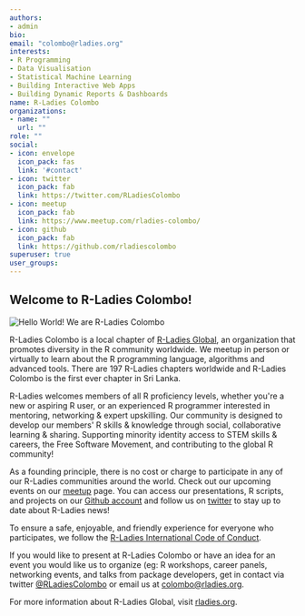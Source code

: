 ```yaml
---
authors:
- admin
bio: 
email: "colombo@rladies.org"
interests:
- R Programming
- Data Visualisation
- Statistical Machine Learning
- Building Interactive Web Apps
- Building Dynamic Reports & Dashboards
name: R-Ladies Colombo
organizations:
- name: ""
  url: ""
role: ""
social:
- icon: envelope
  icon_pack: fas
  link: '#contact'
- icon: twitter
  icon_pack: fab
  link: https://twitter.com/RLadiesColombo
- icon: meetup
  icon_pack: fab
  link: https://www.meetup.com/rladies-colombo/
- icon: github
  icon_pack: fab
  link: https://github.com/rladiescolombo
superuser: true
user_groups:
---
```

## Welcome to R-Ladies Colombo!

![Hello World! We are R-Ladies Colombo](helloworld.gif)

R-Ladies Colombo is a local chapter of [R-Ladies Global]( https://www.rladies.org), an organization that promotes diversity in the R community worldwide. We meetup in person or virtually to learn about the R programming language, algorithms and advanced tools.  There are 197 R-Ladies chapters worldwide and R-Ladies Colombo is the first ever chapter in Sri Lanka.

R-Ladies welcomes members of all R proficiency levels, whether you're a new or aspiring R user, or an experienced R programmer interested in mentoring, networking & expert upskilling. Our community is designed to develop our members' R skills & knowledge through social, collaborative learning & sharing. Supporting minority identity access to STEM skills & careers, the Free Software Movement, and contributing to the global R community!

As a founding principle, there is no cost or charge to participate in any of our R-Ladies communities around the world. Check out our upcoming events on our [meetup](https://www.meetup.com/rladies-colombo/) page. You can access our presentations, R scripts, and projects on our [Github account](https://github.com/rladiescolombo ) and follow us on [twitter](https://twaitter.com/RLadiesColombo) to stay up to date about R-Ladies news! 

To ensure a safe, enjoyable, and friendly experience for everyone who participates, we follow the  [R-Ladies International Code of Conduct](https://github.com/rladies/.github/blob/master/CODE_OF_CONDUCT.md ).

If you would like to present at R-Ladies Colombo or have an idea for an event you would like us to organize (eg: R workshops, career panels, networking events, and talks from package developers, get in contact via twitter [@RLadiesColombo](https://twitter.com/RLadiesColombo) or email us at [colombo@rladies.org](https://rladiescolombo.netlify.com/#demo_home).

For more information about R-Ladies Global, visit [rladies.org](https://rladies.org/).
